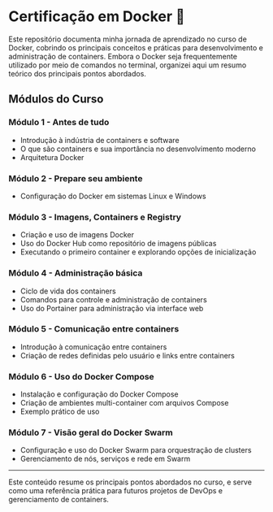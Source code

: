 # Certificação em Docker 🚀

Este repositório documenta minha jornada de aprendizado no curso de Docker, cobrindo os principais conceitos e práticas para desenvolvimento e administração de containers. Embora o Docker seja frequentemente utilizado por meio de comandos no terminal, organizei aqui um resumo teórico dos principais pontos abordados.

## Módulos do Curso

### Módulo 1 - Antes de tudo
- Introdução à indústria de containers e software
- O que são containers e sua importância no desenvolvimento moderno
- Arquitetura Docker

### Módulo 2 - Prepare seu ambiente
- Configuração do Docker em sistemas Linux e Windows

### Módulo 3 - Imagens, Containers e Registry
- Criação e uso de imagens Docker
- Uso do Docker Hub como repositório de imagens públicas
- Executando o primeiro container e explorando opções de inicialização

### Módulo 4 - Administração básica
- Ciclo de vida dos containers
- Comandos para controle e administração de containers
- Uso do Portainer para administração via interface web

### Módulo 5 - Comunicação entre containers
- Introdução à comunicação entre containers
- Criação de redes definidas pelo usuário e links entre containers

### Módulo 6 - Uso do Docker Compose
- Instalação e configuração do Docker Compose
- Criação de ambientes multi-container com arquivos Compose
- Exemplo prático de uso

### Módulo 7 - Visão geral do Docker Swarm
- Configuração e uso do Docker Swarm para orquestração de clusters
- Gerenciamento de nós, serviços e rede em Swarm

---

Este conteúdo resume os principais pontos abordados no curso, e serve como uma referência prática para futuros projetos de DevOps e gerenciamento de containers.
